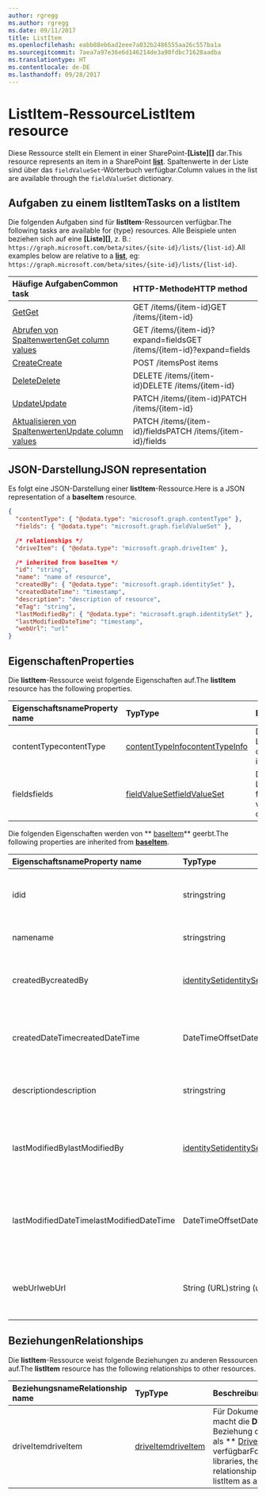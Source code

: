 ```yaml
---
author: rgregg
ms.author: rgregg
ms.date: 09/11/2017
title: ListItem
ms.openlocfilehash: eabb88eb6ad2eee7a032b2486555aa26c557ba1a
ms.sourcegitcommit: 7aea7a97e36e6d146214de3a90fdbc71628aadba
ms.translationtype: HT
ms.contentlocale: de-DE
ms.lasthandoff: 09/28/2017
---
```

# <a name="listitem-resource"></a><span data-ttu-id="94b93-102">ListItem-Ressource</span><span class="sxs-lookup"><span data-stu-id="94b93-102">ListItem resource</span></span>

<span data-ttu-id="94b93-103">Diese Ressource stellt ein Element in einer SharePoint-**[Liste][]** dar.</span><span class="sxs-lookup"><span data-stu-id="94b93-103">This resource represents an item in a SharePoint **[list][]**.</span></span>
<span data-ttu-id="94b93-104">Spaltenwerte in der Liste sind über das `fieldValueSet`-Wörterbuch verfügbar.</span><span class="sxs-lookup"><span data-stu-id="94b93-104">Column values in the list are available through the `fieldValueSet` dictionary.</span></span>

## <a name="tasks-on-a-listitem"></a><span data-ttu-id="94b93-105">Aufgaben zu einem listItem</span><span class="sxs-lookup"><span data-stu-id="94b93-105">Tasks on a listItem</span></span>

<span data-ttu-id="94b93-106">Die folgenden Aufgaben sind für **listItem**-Ressourcen verfügbar.</span><span class="sxs-lookup"><span data-stu-id="94b93-106">The following tasks are available for {type} resources.</span></span>
<span data-ttu-id="94b93-107">Alle Beispiele unten beziehen sich auf eine **[Liste][]**, z. B.: `https://graph.microsoft.com/beta/sites/{site-id}/lists/{list-id}`.</span><span class="sxs-lookup"><span data-stu-id="94b93-107">All examples below are relative to a **[list][]**, eg: `https://graph.microsoft.com/beta/sites/{site-id}/lists/{list-id}`.</span></span>

| <span data-ttu-id="94b93-108">Häufige Aufgaben</span><span class="sxs-lookup"><span data-stu-id="94b93-108">Common task</span></span>                    | <span data-ttu-id="94b93-109">HTTP-Methode</span><span class="sxs-lookup"><span data-stu-id="94b93-109">HTTP method</span></span>
|:-------------------------------|:------------------------
| <span data-ttu-id="94b93-110">[Get][]</span><span class="sxs-lookup"><span data-stu-id="94b93-110">[Get][]</span></span>                        | <span data-ttu-id="94b93-111">GET /items/{item-id}</span><span class="sxs-lookup"><span data-stu-id="94b93-111">GET /items/{item-id}</span></span>
| <span data-ttu-id="94b93-112">[Abrufen von Spaltenwerten][Get]</span><span class="sxs-lookup"><span data-stu-id="94b93-112">[Get column values][Get]</span></span>       | <span data-ttu-id="94b93-113">GET /items/{item-id}?expand=fields</span><span class="sxs-lookup"><span data-stu-id="94b93-113">GET /items/{item-id}?expand=fields</span></span>
| <span data-ttu-id="94b93-114">[Create][]</span><span class="sxs-lookup"><span data-stu-id="94b93-114">[Create][]</span></span>                     | <span data-ttu-id="94b93-115">POST /items</span><span class="sxs-lookup"><span data-stu-id="94b93-115">Post items</span></span>
| <span data-ttu-id="94b93-116">[Delete][]</span><span class="sxs-lookup"><span data-stu-id="94b93-116">[Delete][]</span></span>                     | <span data-ttu-id="94b93-117">DELETE /items/{item-id}</span><span class="sxs-lookup"><span data-stu-id="94b93-117">DELETE /items/{item-id}</span></span>
| <span data-ttu-id="94b93-118">[Update][]</span><span class="sxs-lookup"><span data-stu-id="94b93-118">[Update][]</span></span>                     | <span data-ttu-id="94b93-119">PATCH /items/{item-id}</span><span class="sxs-lookup"><span data-stu-id="94b93-119">PATCH /items/{item-id}</span></span>
| <span data-ttu-id="94b93-120">[Aktualisieren von Spaltenwerten][Update]</span><span class="sxs-lookup"><span data-stu-id="94b93-120">[Update column values][Update]</span></span> | <span data-ttu-id="94b93-121">PATCH /items/{item-id}/fields</span><span class="sxs-lookup"><span data-stu-id="94b93-121">PATCH /items/{item-id}/fields</span></span>

[Get]: ../api/listItem_get.md
[Create]: ../api/listItem_create.md
[Delete]: ../api/listItem_delete.md
[Update]: ../api/listItem_update.md

## <a name="json-representation"></a><span data-ttu-id="94b93-126">JSON-Darstellung</span><span class="sxs-lookup"><span data-stu-id="94b93-126">JSON representation</span></span>

<span data-ttu-id="94b93-127">Es folgt eine JSON-Darstellung einer **listItem**-Ressource.</span><span class="sxs-lookup"><span data-stu-id="94b93-127">Here is a JSON representation of a **baseItem** resource.</span></span>

<!-- { "blockType": "resource", 
       "@odata.type": "microsoft.graph.listItem",
       "keyProperty": "id" } -->

```json
{
  "contentType": { "@odata.type": "microsoft.graph.contentType" },
  "fields": { "@odata.type": "microsoft.graph.fieldValueSet" },

  /* relationships */
  "driveItem": { "@odata.type": "microsoft.graph.driveItem" },

  /* inherited from baseItem */
  "id": "string",
  "name": "name of resource",
  "createdBy": { "@odata.type": "microsoft.graph.identitySet" },
  "createdDateTime": "timestamp",
  "description": "description of resource",
  "eTag": "string",
  "lastModifiedBy": { "@odata.type": "microsoft.graph.identitySet" },
  "lastModifiedDateTime": "timestamp",
  "webUrl": "url"
}
```

## <a name="properties"></a><span data-ttu-id="94b93-128">Eigenschaften</span><span class="sxs-lookup"><span data-stu-id="94b93-128">Properties</span></span>

<span data-ttu-id="94b93-129">Die **listItem**-Ressource weist folgende Eigenschaften auf.</span><span class="sxs-lookup"><span data-stu-id="94b93-129">The **listItem** resource has the following properties.</span></span>

| <span data-ttu-id="94b93-130">Eigenschaftsname</span><span class="sxs-lookup"><span data-stu-id="94b93-130">Property name</span></span> | <span data-ttu-id="94b93-131">Typ</span><span class="sxs-lookup"><span data-stu-id="94b93-131">Type</span></span>                | <span data-ttu-id="94b93-132">Beschreibung</span><span class="sxs-lookup"><span data-stu-id="94b93-132">Description</span></span>
|:--------------|:--------------------|:-------------------------------
| <span data-ttu-id="94b93-133">contentType</span><span class="sxs-lookup"><span data-stu-id="94b93-133">contentType</span></span>   | <span data-ttu-id="94b93-134">[contentTypeInfo][]</span><span class="sxs-lookup"><span data-stu-id="94b93-134">[contentTypeInfo][]</span></span> | <span data-ttu-id="94b93-135">Der Inhaltstyp dieses Listenelements</span><span class="sxs-lookup"><span data-stu-id="94b93-135">The content type of this list item</span></span>
| <span data-ttu-id="94b93-136">fields</span><span class="sxs-lookup"><span data-stu-id="94b93-136">fields</span></span>        | <span data-ttu-id="94b93-137">[fieldValueSet][]</span><span class="sxs-lookup"><span data-stu-id="94b93-137">[fieldValueSet][]</span></span>   | <span data-ttu-id="94b93-138">Die Werte der für dieses Listenelement festgelegten Spalte.</span><span class="sxs-lookup"><span data-stu-id="94b93-138">The values of the columns set on this list item.</span></span>

<span data-ttu-id="94b93-139">Die folgenden Eigenschaften werden von  ** [baseItem][]** geerbt.</span><span class="sxs-lookup"><span data-stu-id="94b93-139">The following properties are inherited from **[baseItem][]**.</span></span>

| <span data-ttu-id="94b93-140">Eigenschaftsname</span><span class="sxs-lookup"><span data-stu-id="94b93-140">Property name</span></span>        | <span data-ttu-id="94b93-141">Typ</span><span class="sxs-lookup"><span data-stu-id="94b93-141">Type</span></span>             | <span data-ttu-id="94b93-142">Beschreibung</span><span class="sxs-lookup"><span data-stu-id="94b93-142">Description</span></span>
|:---------------------|:-----------------|:-----------------------------------
| <span data-ttu-id="94b93-143">id</span><span class="sxs-lookup"><span data-stu-id="94b93-143">id</span></span>                   | <span data-ttu-id="94b93-144">string</span><span class="sxs-lookup"><span data-stu-id="94b93-144">string</span></span>           | <span data-ttu-id="94b93-p103">Der eindeutige Bezeichner des Elements. Schreibgeschützt.</span><span class="sxs-lookup"><span data-stu-id="94b93-p103">The unique identifier of the item. Read-only.</span></span>
| <span data-ttu-id="94b93-147">name</span><span class="sxs-lookup"><span data-stu-id="94b93-147">name</span></span>                 | <span data-ttu-id="94b93-148">string</span><span class="sxs-lookup"><span data-stu-id="94b93-148">string</span></span>           | <span data-ttu-id="94b93-149">Der Name/Titel des Elements.</span><span class="sxs-lookup"><span data-stu-id="94b93-149">The name / title of the item.</span></span>
| <span data-ttu-id="94b93-150">createdBy</span><span class="sxs-lookup"><span data-stu-id="94b93-150">createdBy</span></span>            | <span data-ttu-id="94b93-151">[identitySet][]</span><span class="sxs-lookup"><span data-stu-id="94b93-151">[identitySet][]</span></span>  | <span data-ttu-id="94b93-152">Die Identität des Erstellers dieses Elements.</span><span class="sxs-lookup"><span data-stu-id="94b93-152">Identity of the creator of this item.</span></span> <span data-ttu-id="94b93-153">Schreibgeschützt.</span><span class="sxs-lookup"><span data-stu-id="94b93-153">Read-only.</span></span>
| <span data-ttu-id="94b93-154">createdDateTime</span><span class="sxs-lookup"><span data-stu-id="94b93-154">createdDateTime</span></span>      | <span data-ttu-id="94b93-155">DateTimeOffset</span><span class="sxs-lookup"><span data-stu-id="94b93-155">DateTimeOffset</span></span>   | <span data-ttu-id="94b93-p105">Das Datum und die Uhrzeit der Erstellung des Elements. Schreibgeschützt.</span><span class="sxs-lookup"><span data-stu-id="94b93-p105">The date and time the item was created. Read-only.</span></span>
| <span data-ttu-id="94b93-158">description</span><span class="sxs-lookup"><span data-stu-id="94b93-158">description</span></span>          | <span data-ttu-id="94b93-159">string</span><span class="sxs-lookup"><span data-stu-id="94b93-159">string</span></span>           | <span data-ttu-id="94b93-160">Der beschreibende Text für das Element.</span><span class="sxs-lookup"><span data-stu-id="94b93-160">The descriptive text for the site.</span></span>
| <span data-ttu-id="94b93-161">lastModifiedBy</span><span class="sxs-lookup"><span data-stu-id="94b93-161">lastModifiedBy</span></span>       | <span data-ttu-id="94b93-162">[identitySet][]</span><span class="sxs-lookup"><span data-stu-id="94b93-162">[identitySet][]</span></span>  | <span data-ttu-id="94b93-163">Die Identität der Person, die dieses Element zuletzt geändert hat.</span><span class="sxs-lookup"><span data-stu-id="94b93-163">Identity of the last modifier of this item.</span></span> <span data-ttu-id="94b93-164">Schreibgeschützt.</span><span class="sxs-lookup"><span data-stu-id="94b93-164">Read-only.</span></span>
| <span data-ttu-id="94b93-165">lastModifiedDateTime</span><span class="sxs-lookup"><span data-stu-id="94b93-165">lastModifiedDateTime</span></span> | <span data-ttu-id="94b93-166">DateTimeOffset</span><span class="sxs-lookup"><span data-stu-id="94b93-166">DateTimeOffset</span></span>   | <span data-ttu-id="94b93-p107">Das Datum und die Uhrzeit der letzten Änderung des Elements. Schreibgeschützt.</span><span class="sxs-lookup"><span data-stu-id="94b93-p107">The date and time the item was last modified. Read-only.</span></span>
| <span data-ttu-id="94b93-169">webUrl</span><span class="sxs-lookup"><span data-stu-id="94b93-169">webUrl</span></span>               | <span data-ttu-id="94b93-170">String (URL)</span><span class="sxs-lookup"><span data-stu-id="94b93-170">string (url)</span></span>     | <span data-ttu-id="94b93-p108">URL, über die das Element im Browser angezeigt werden kann. Schreibgeschützt.</span><span class="sxs-lookup"><span data-stu-id="94b93-p108">URL that displays the item in the browser. Read-only.</span></span>

## <a name="relationships"></a><span data-ttu-id="94b93-173">Beziehungen</span><span class="sxs-lookup"><span data-stu-id="94b93-173">Relationships</span></span>

 <span data-ttu-id="94b93-174">Die **listItem**-Ressource weist folgende Beziehungen zu anderen Ressourcen auf.</span><span class="sxs-lookup"><span data-stu-id="94b93-174">The **listItem** resource has the following relationships to other resources.</span></span>

| <span data-ttu-id="94b93-175">Beziehungsname</span><span class="sxs-lookup"><span data-stu-id="94b93-175">Relationship name</span></span> | <span data-ttu-id="94b93-176">Typ</span><span class="sxs-lookup"><span data-stu-id="94b93-176">Type</span></span>                        | <span data-ttu-id="94b93-177">Beschreibung</span><span class="sxs-lookup"><span data-stu-id="94b93-177">Description</span></span>
|:------------------|:----------------------------|:-------------------------------
| <span data-ttu-id="94b93-178">driveItem</span><span class="sxs-lookup"><span data-stu-id="94b93-178">driveItem</span></span>         | <span data-ttu-id="94b93-179">[driveItem][]</span><span class="sxs-lookup"><span data-stu-id="94b93-179">[driveItem][]</span></span>               | <span data-ttu-id="94b93-180">Für Dokumentbibliotheken macht die **DriveItem** Beziehung das ListItem als ** [DriveItem][]** verfügbar</span><span class="sxs-lookup"><span data-stu-id="94b93-180">For document libraries, the **driveItem** relationship exposes the listItem as a **[driveItem][]**</span></span>

[baseItem]: baseItem.md
[contentTypeInfo]: contentTypeInfo.md
[driveItem]: driveItem.md
[fieldValueSet]: fieldValueSet.md
[identitySet]: identitySet.md
[list]: list.md

<!-- {
  "type": "#page.annotation",
  "description": "",
  "keywords": "",
  "section": "documentation",
  "tocPath": "Resources/ListItem",
  "tocBookmarks": {
    "ListItem": "#"
  }
} -->
